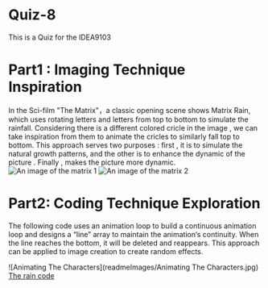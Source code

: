# Quiz-8
This is a Quiz for the IDEA9103


# Part1 : Imaging Technique Inspiration

In the Sci-film "The Matrix"，a classic opening scene shows Matrix Rain, which uses rotating letters and letters from top to bottom to simulate the rainfall. Considering there is a different colored cricle in the image , we can take inspiration from them to animate the cricles to similarly fall top to bottom. This approach serves two purposes : first , it is to simulate the natural growth patterns, and the other is to enhance the dynamic of the picture . Finally , makes the picture more dynamic.
![An image of the matrix 1](https://static.contrado.com/DesignTemplates/products/999601_the-matrix-code_0.jpeg?cache=-1313928417)
![An image of the matrix 2](https://media.wired.com/photos/5ca648a330f00e47fd82ae77/3:2/w_1600%2Cc_limit/Culture_Matrix_Code_corridor.jpg)


# Part2: Coding Technique Exploration 

The following code uses an animation loop to build a continuous animation loop and designs a “line” array to maintain the animation‘s continuity. When the line reaches the bottom, it will be deleted and reappears. This approach can be applied to image creation to create random effects.

![Animating The Characters](readmeImages/Animating The Characters.jpg)
[The rain code](https://thelinuxcode.com/making-it-rain-code-matrix-style/)


